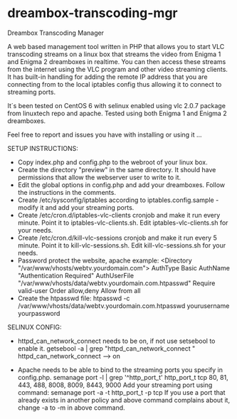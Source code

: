 # dreambox-transcoding-mgr
Dreambox Transcoding Manager

A web based management tool written in PHP that allows you to start VLC transcoding streams on a linux box that streams the video from Enigma 1 and Enigma 2 dreamboxes in realtime. You can then access these streams from the internet using the VLC program and other video streaming clients.
It has built-in handling for adding the remote IP address that you are connecting from to the local iptables config thus allowing it to connect to streaming ports.

It´s been tested on CentOS 6 with selinux enabled using vlc 2.0.7 package from linuxtech repo and apache. Tested using both Enigma 1 and Enigma 2 dreamboxes.

Feel free to report and issues you have with installing or using it ...

SETUP INSTRUCTIONS:
* Copy index.php and config.php to the webroot of your linux box.
* Create the directory "preview" in the same directory. It should have permissions that allow the webserver user to write to it.
* Edit the global options in config.php and add your dreamboxes. Follow the instructions in the comments.
* Create /etc/sysconfig/iptables according to iptables.config.sample - modify it and add your streaming ports.
* Create /etc/cron.d/iptables-vlc-clients cronjob and make it run every minute. Point it to iptables-vlc-clients.sh. Edit iptables-vlc-clients.sh for your needs.
* Create /etc/cron.d/kill-vlc-sessions cronjob and make it run every 5 minute. Point it to kill-vlc-sessions.sh. Edit kill-vlc-sessions.sh for your needs.
* Password protect the website, apache example:
   <Directory "/var/www/vhosts/webtv.yourdomain.com">
      AuthType Basic
      AuthName "Authentication Required"
      AuthUserFile "/var/www/vhosts/data/webtv.yourdomain.com.htpasswd"
      Require valid-user
      Order allow,deny
      Allow from all
    </Directory>
* Create the htpasswd file: htpasswd -c /var/www/vhosts/data/webtv.yourdomain.com.htpasswd yourusername yourpassword

SELINUX CONFIG:
* httpd_can_network_connect needs to be on, if not use setsebool to enable it.
getsebool -a | grep "httpd_can_network_connect "
httpd_can_network_connect --> on

* Apache needs to be able to bind to the streaming ports you specify in config.php.
semanage port -l | grep '^http_port_t'
http_port_t                    tcp      80, 81, 443, 488, 8008, 8009, 8443, 9000
Add your streaming port using command:
semanage port -a -t http_port_t -p tcp <yourport>
If you use a port that already exists in another policy and above command complains about it, change -a to -m in above command.

